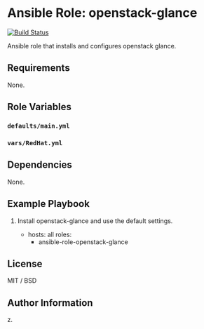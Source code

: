# Ansible Role: openstack-glance

[![Build Status](https://travis-ci.org/devops/ansible-role-openstack-glance.svg?branch=master)](https://travis-ci.org/devops/ansible-role-openstack-glance)

Ansible role that installs and configures openstack glance.

## Requirements

None.

## Role Variables

### `defaults/main.yml`


### `vars/RedHat.yml`


## Dependencies

None.

## Example Playbook

1) Install openstack-glance and use the default settings.

	- hosts: all
	  roles:
	    - ansible-role-openstack-glance


## License

MIT / BSD

## Author Information

z.
